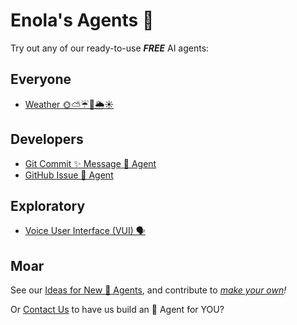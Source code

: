 <!--
    SPDX-License-Identifier: Apache-2.0

    Copyright 2025 The Enola <https://enola.dev> Authors

    Licensed under the Apache License, Version 2.0 (the "License");
    you may not use this file except in compliance with the License.
    You may obtain a copy of the License at

        https://www.apache.org/licenses/LICENSE-2.0

    Unless required by applicable law or agreed to in writing, software
    distributed under the License is distributed on an "AS IS" BASIS,
    WITHOUT WARRANTIES OR CONDITIONS OF ANY KIND, either express or implied.
    See the License for the specific language governing permissions and
    limitations under the License.
-->

# Enola's Agents 🧙

Try out any of our ready-to-use _**FREE**_ AI agents:

## Everyone

* [Weather 🌞⛅☔🌈🌦️☀️](weather.md)

## Developers

* [Git Commit ✨ Message 🔮 Agent](git-commit.md)
* [GitHub Issue 🐛 Agent](github-issue.md)

## Exploratory

* [Voice User Interface (VUI) 🗣️](vui.md)

## Moar

See our [Ideas for New 🧙 Agents](https://github.com/orgs/enola-dev/discussions/categories/ideas-for-new-agents), and contribute to _[make your own](../tutorial/agents.md)!_

Or [Contact Us](../support.md) to have us build an 🥷 Agent for YOU?

<!-- TODO ## By the Enola.dev community -vs- ## Elsewhere -->
